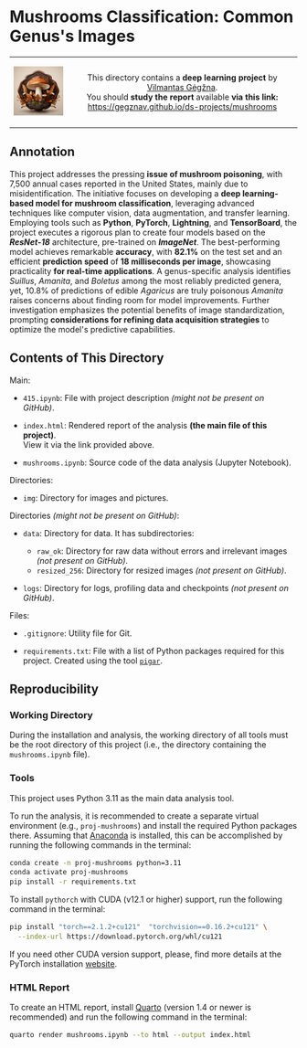 # Mushrooms Classification: Common Genus's Images

<table width="100%">
  <tr>
  <td width="20%">
  <p align="center">
  
  <img src="img/logo-mini.png">

  </p>
  </td> 
  <td width="80%" align="center">
  
  This directory contains a **deep learning project** by [Vilmantas Gėgžna](https://github.com/GegznaV).  
You should **study the report** available **via this link:**  
<https://gegznav.github.io/ds-projects/mushrooms>   

  </td>
  </tr>
</table>

## Annotation

This project addresses the pressing **issue of mushroom poisoning**, with 7,500 annual cases reported in the United States, mainly due to misidentification. The initiative focuses on developing a **deep learning-based model for mushroom classification**, leveraging advanced techniques like computer vision, data augmentation, and transfer learning. Employing tools such as **Python**, **PyTorch**, **Lightning**, and **TensorBoard**, the project executes a rigorous plan to create four models based on the ***ResNet-18*** architecture, pre-trained on ***ImageNet***. The best-performing model achieves remarkable **accuracy**, with **82.1%** on the test set and an efficient **prediction speed** of **18 milliseconds per image**, showcasing practicality **for real-time applications**. A genus-specific analysis identifies *Suillus*, *Amanita*, and *Boletus* among the most reliably predicted genera, yet, 10.8% of predictions of edible _Agaricus_ are truly poisonous _Amanita_ raises concerns about finding room for model improvements. Further investigation emphasizes the potential benefits of image standardization, prompting **considerations for refining data acquisition strategies** to optimize the model's predictive capabilities.


## Contents of This Directory

Main:

- `415.ipynb`: 
File with project description *(might not be present on GitHub)*.

- `index.html`:
Rendered report of the analysis **(the main file of this project)**.  
View it via the link provided above.

- `mushrooms.ipynb`:
Source code of the data analysis (Jupyter Notebook).


Directories:

- `img`:
Directory for images and pictures.


Directories *(might not be present on GitHub)*:

- `data`:
Directory for data. It has subdirectories:
    - `raw_ok`:
    Directory for raw data without errors and irrelevant images *(not present on GitHub)*.
    - `resized_256`:
    Directory for resized images *(not present on GitHub)*.

- `logs`:
  Directory for logs, profiling data and checkpoints *(not present on GitHub)*.


Files:

- `.gitignore`:
Utility file for Git.

- `requirements.txt`: 
File with a list of Python packages required for this project.
Created using the tool [`pigar`](https://github.com/damnever/pigar).

## Reproducibility

### Working Directory

During the installation and analysis, the working directory of all tools must
 be the root directory of this project 
(i.e., the directory containing the `mushrooms.ipynb` file).

### Tools

This project uses Python 3.11 as the main data analysis tool.

To run the analysis, it is recommended to create a separate virtual environment 
(e.g., `proj-mushrooms`) and install the required Python packages there.
Assuming that [Anaconda](https://www.anaconda.com/download) is installed, this can be accomplished by running the following commands in the terminal:

```bash
conda create -n proj-mushrooms python=3.11
conda activate proj-mushrooms
pip install -r requirements.txt
```

To install `pythorch` with CUDA (v12.1 or higher) support, run the following command in the terminal:
```bash
pip install "torch==2.1.2+cu121"  "torchvision==0.16.2+cu121" \
  --index-url https://download.pytorch.org/whl/cu121
```

If you need other CUDA version support, please, find more details at the PyTorch installation [website](https://pytorch.org/get-started/locally/).

### HTML Report

To create an HTML report, install [Quarto](https://quarto.org/docs/download/) (version 1.4 or newer is recommended) and run the following command in the terminal:

```bash
quarto render mushrooms.ipynb --to html --output index.html
```
